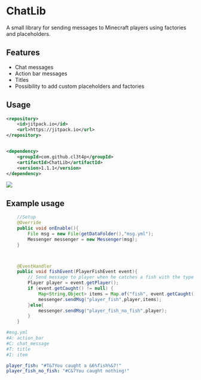 # ChatLib

A small library for sending messages to Minecraft players using factories and placeholders.


## Features

- Chat messages
- Action bar messages
- Titles
- Possibility to add custom placeholders and factories

## Usage

```xml
<repository>
    <id>jitpack.io</id>
    <url>https://jitpack.io</url>
</repository>


<dependency>
    <groupId>com.github.cl3t4p</groupId>
    <artifactId>ChatLib</artifactId>
    <version>1.1.1</version>
</dependency>
```
[![](https://jitpack.io/v/cl3t4p/ChatLib.svg)](https://jitpack.io/#cl3t4p/ChatLib)


## Example usage

```java
    //Setup
    @Override
    public void onEnable(){
        File msg = new File(getDataFolder(),"msg.yml");
        Messenger messenger = new Messenger(msg);
    }



    @EventHandler
    public void fishEvent(PlayerFishEvent event){
        // Send message to player when he catches a fish with the type of fish
        Player player = event.getPlayer();
        if (event.getCaught() != null) {
            Map<String,Object> items = Map.of("fish", event.getCaught().getType().toString());
            messenger.sendMsg("player_fish",player,items);
        }else{
            messenger.sendMsg("player_fish_no_fish",player);
        }
    }
```

```yaml
#msg.yml
#A: action_bar
#C: chat_message
#T: title
#I: item

player_fish: "#T&7You caught a &6%fish%&7!"
player_fish_no_fish: "#C&7You caught nothing!"
````
